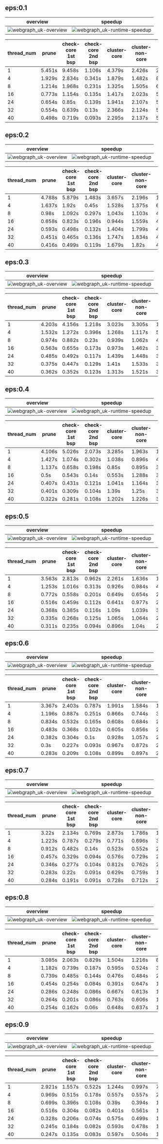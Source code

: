 ## eps:0.1

overview | speedup
--- | ---
![webgraph_uk-overview](../../figures/scalability_new3_all_in_parallel/webgraph_uk-eps:0.1-min_pts:5-overview.png) | ![webgraph_uk-runtime-speedup](../../figures/scalability_new3_all_in_parallel/webgraph_uk-eps:0.1-min_pts:5-runtime-speedup.png)

thread_num | prune | check-core 1st bsp | check-core 2nd bsp | cluster-core | cluster-non-core | total | total speedup
--- | --- | --- | --- | --- | --- | --- | ---
1 | 5.451s | 9.458s | 1.106s | 4.379s | 2.426s | 22.822s | 1.000
4 | 1.929s | 2.834s | 0.341s | 1.879s | 1.482s | 8.468s | 2.695
8 | 1.214s | 1.968s | 0.231s | 1.325s | 1.505s | 6.246s | 3.654
16 | 0.773s | 1.154s | 0.135s | 1.417s | 2.023s | 5.504s | 4.146
24 | 0.654s | 0.85s | 0.139s | 1.941s | 2.107s | 5.695s | 4.007
32 | 0.554s | 0.639s | 0.13s | 2.366s | 2.124s | 5.818s | 3.923
40 | 0.498s | 0.719s | 0.093s | 2.295s | 2.137s | 5.746s | 3.972

## eps:0.2

overview | speedup
--- | ---
![webgraph_uk-overview](../../figures/scalability_new3_all_in_parallel/webgraph_uk-eps:0.2-min_pts:5-overview.png) | ![webgraph_uk-runtime-speedup](../../figures/scalability_new3_all_in_parallel/webgraph_uk-eps:0.2-min_pts:5-runtime-speedup.png)

thread_num | prune | check-core 1st bsp | check-core 2nd bsp | cluster-core | cluster-non-core | total | total speedup
--- | --- | --- | --- | --- | --- | --- | ---
1 | 4.788s | 5.879s | 1.483s | 3.657s | 2.196s | 18.008s | 1.000
4 | 1.637s | 1.92s | 0.45s | 1.528s | 1.375s | 6.915s | 2.604
8 | 0.98s | 1.092s | 0.297s | 1.043s | 1.103s | 4.517s | 3.987
16 | 0.658s | 0.823s | 0.196s | 0.944s | 1.559s | 4.185s | 4.303
24 | 0.593s | 0.498s | 0.132s | 1.404s | 1.799s | 4.43s | 4.065
32 | 0.451s | 0.465s | 0.136s | 1.747s | 1.834s | 4.637s | 3.884
40 | 0.416s | 0.499s | 0.119s | 1.679s | 1.82s | 4.536s | 3.970

## eps:0.3

overview | speedup
--- | ---
![webgraph_uk-overview](../../figures/scalability_new3_all_in_parallel/webgraph_uk-eps:0.3-min_pts:5-overview.png) | ![webgraph_uk-runtime-speedup](../../figures/scalability_new3_all_in_parallel/webgraph_uk-eps:0.3-min_pts:5-runtime-speedup.png)

thread_num | prune | check-core 1st bsp | check-core 2nd bsp | cluster-core | cluster-non-core | total | total speedup
--- | --- | --- | --- | --- | --- | --- | ---
1 | 4.203s | 4.156s | 1.218s | 3.023s | 3.305s | 15.907s | 1.000
4 | 1.532s | 1.272s | 0.396s | 1.268s | 1.117s | 5.59s | 2.846
8 | 0.974s | 0.882s | 0.23s | 0.939s | 1.062s | 4.092s | 3.887
16 | 0.563s | 0.655s | 0.173s | 0.973s | 1.462s | 3.831s | 4.152
24 | 0.485s | 0.492s | 0.117s | 1.439s | 1.448s | 3.985s | 3.992
32 | 0.375s | 0.447s | 0.129s | 1.41s | 1.533s | 3.897s | 4.082
40 | 0.362s | 0.352s | 0.123s | 1.313s | 1.521s | 3.676s | 4.327

## eps:0.4

overview | speedup
--- | ---
![webgraph_uk-overview](../../figures/scalability_new3_all_in_parallel/webgraph_uk-eps:0.4-min_pts:5-overview.png) | ![webgraph_uk-runtime-speedup](../../figures/scalability_new3_all_in_parallel/webgraph_uk-eps:0.4-min_pts:5-runtime-speedup.png)

thread_num | prune | check-core 1st bsp | check-core 2nd bsp | cluster-core | cluster-non-core | total | total speedup
--- | --- | --- | --- | --- | --- | --- | ---
1 | 4.106s | 5.026s | 2.073s | 3.285s | 1.963s | 16.455s | 1.000
4 | 1.427s | 1.074s | 0.302s | 1.038s | 0.896s | 4.74s | 3.472
8 | 1.137s | 0.658s | 0.198s | 0.85s | 0.895s | 3.741s | 4.399
16 | 0.5s | 0.543s | 0.14s | 0.553s | 1.288s | 3.027s | 5.436
24 | 0.407s | 0.431s | 0.121s | 1.041s | 1.164s | 3.168s | 5.194
32 | 0.401s | 0.309s | 0.104s | 1.39s | 1.25s | 3.457s | 4.760
40 | 0.322s | 0.281s | 0.108s | 1.202s | 1.226s | 3.143s | 5.235

## eps:0.5

overview | speedup
--- | ---
![webgraph_uk-overview](../../figures/scalability_new3_all_in_parallel/webgraph_uk-eps:0.5-min_pts:5-overview.png) | ![webgraph_uk-runtime-speedup](../../figures/scalability_new3_all_in_parallel/webgraph_uk-eps:0.5-min_pts:5-runtime-speedup.png)

thread_num | prune | check-core 1st bsp | check-core 2nd bsp | cluster-core | cluster-non-core | total | total speedup
--- | --- | --- | --- | --- | --- | --- | ---
1 | 3.563s | 2.813s | 0.962s | 2.261s | 1.636s | 11.243s | 1.000
4 | 1.253s | 1.016s | 0.313s | 0.926s | 0.984s | 4.502s | 2.497
8 | 0.772s | 0.558s | 0.201s | 0.649s | 0.654s | 2.843s | 3.955
16 | 0.516s | 0.459s | 0.112s | 0.641s | 0.977s | 2.71s | 4.149
24 | 0.368s | 0.385s | 0.116s | 1.09s | 1.039s | 3.001s | 3.746
32 | 0.335s | 0.268s | 0.125s | 1.065s | 1.064s | 2.86s | 3.931
40 | 0.311s | 0.235s | 0.094s | 0.896s | 1.04s | 2.582s | 4.354

## eps:0.6

overview | speedup
--- | ---
![webgraph_uk-overview](../../figures/scalability_new3_all_in_parallel/webgraph_uk-eps:0.6-min_pts:5-overview.png) | ![webgraph_uk-runtime-speedup](../../figures/scalability_new3_all_in_parallel/webgraph_uk-eps:0.6-min_pts:5-runtime-speedup.png)

thread_num | prune | check-core 1st bsp | check-core 2nd bsp | cluster-core | cluster-non-core | total | total speedup
--- | --- | --- | --- | --- | --- | --- | ---
1 | 3.367s | 2.403s | 0.787s | 1.991s | 1.584s | 10.141s | 1.000
4 | 1.196s | 0.887s | 0.251s | 0.866s | 0.744s | 3.953s | 2.565
8 | 0.834s | 0.532s | 0.165s | 0.608s | 0.684s | 2.834s | 3.578
16 | 0.483s | 0.368s | 0.102s | 0.605s | 0.856s | 2.419s | 4.192
24 | 0.382s | 0.304s | 0.1s | 0.928s | 1.057s | 2.777s | 3.652
32 | 0.3s | 0.227s | 0.093s | 0.967s | 0.872s | 2.464s | 4.116
40 | 0.283s | 0.209s | 0.108s | 0.899s | 0.897s | 2.4s | 4.225

## eps:0.7

overview | speedup
--- | ---
![webgraph_uk-overview](../../figures/scalability_new3_all_in_parallel/webgraph_uk-eps:0.7-min_pts:5-overview.png) | ![webgraph_uk-runtime-speedup](../../figures/scalability_new3_all_in_parallel/webgraph_uk-eps:0.7-min_pts:5-runtime-speedup.png)

thread_num | prune | check-core 1st bsp | check-core 2nd bsp | cluster-core | cluster-non-core | total | total speedup
--- | --- | --- | --- | --- | --- | --- | ---
1 | 3.22s | 2.134s | 0.769s | 2.873s | 1.786s | 10.788s | 1.000
4 | 1.223s | 0.787s | 0.279s | 0.771s | 0.696s | 3.766s | 2.865
8 | 0.912s | 0.482s | 0.14s | 0.523s | 0.552s | 2.617s | 4.122
16 | 0.457s | 0.329s | 0.094s | 0.576s | 0.729s | 2.189s | 4.928
24 | 0.346s | 0.277s | 0.104s | 0.812s | 0.762s | 2.305s | 4.680
32 | 0.283s | 0.22s | 0.091s | 0.629s | 0.759s | 1.985s | 5.435
40 | 0.284s | 0.191s | 0.091s | 0.728s | 0.712s | 2.009s | 5.370

## eps:0.8

overview | speedup
--- | ---
![webgraph_uk-overview](../../figures/scalability_new3_all_in_parallel/webgraph_uk-eps:0.8-min_pts:5-overview.png) | ![webgraph_uk-runtime-speedup](../../figures/scalability_new3_all_in_parallel/webgraph_uk-eps:0.8-min_pts:5-runtime-speedup.png)

thread_num | prune | check-core 1st bsp | check-core 2nd bsp | cluster-core | cluster-non-core | total | total speedup
--- | --- | --- | --- | --- | --- | --- | ---
1 | 3.085s | 2.063s | 0.829s | 1.504s | 1.216s | 8.703s | 1.000
4 | 1.182s | 0.739s | 0.187s | 0.595s | 0.524s | 3.234s | 2.691
8 | 0.739s | 0.485s | 0.144s | 0.476s | 0.484s | 2.335s | 3.727
16 | 0.454s | 0.254s | 0.084s | 0.391s | 0.647s | 1.834s | 4.745
24 | 0.286s | 0.248s | 0.086s | 0.667s | 0.613s | 1.901s | 4.578
32 | 0.264s | 0.201s | 0.086s | 0.763s | 0.606s | 1.925s | 4.521
40 | 0.254s | 0.162s | 0.06s | 0.648s | 0.637s | 1.765s | 4.931

## eps:0.9

overview | speedup
--- | ---
![webgraph_uk-overview](../../figures/scalability_new3_all_in_parallel/webgraph_uk-eps:0.9-min_pts:5-overview.png) | ![webgraph_uk-runtime-speedup](../../figures/scalability_new3_all_in_parallel/webgraph_uk-eps:0.9-min_pts:5-runtime-speedup.png)

thread_num | prune | check-core 1st bsp | check-core 2nd bsp | cluster-core | cluster-non-core | total | total speedup
--- | --- | --- | --- | --- | --- | --- | ---
1 | 2.921s | 1.557s | 0.522s | 1.244s | 0.997s | 7.245s | 1.000
4 | 0.969s | 0.515s | 0.178s | 0.557s | 0.557s | 2.783s | 2.603
8 | 0.699s | 0.396s | 0.108s | 0.39s | 0.394s | 1.993s | 3.635
16 | 0.516s | 0.304s | 0.082s | 0.401s | 0.561s | 1.867s | 3.881
24 | 0.328s | 0.206s | 0.074s | 0.575s | 0.499s | 1.685s | 4.300
32 | 0.245s | 0.184s | 0.082s | 0.593s | 0.478s | 1.584s | 4.574
40 | 0.247s | 0.135s | 0.083s | 0.597s | 0.504s | 1.57s | 4.615

